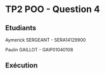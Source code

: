 # TP2 POO - Question 4

## Etudiants

Aymerick SERGEANT - SERA14129900

Paulin GAILLOT - GAIP01040108

## Exécution

